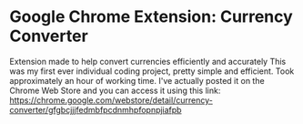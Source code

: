 # Google Chrome Extension: Currency Converter
Extension made to help convert currencies efficiently and accurately
This was my first ever individual coding project, pretty simple and efficient. Took approximately an hour of working time. 
I've actually posted it on the Chrome Web Store and you can access it using this link: 
https://chrome.google.com/webstore/detail/currency-converter/gfgbcjjjfedmbfpcdnmhpfopnpjiafpb
